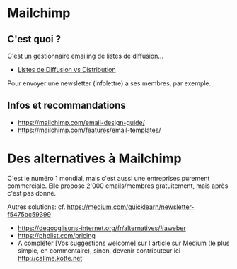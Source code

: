 # Mailchimp
## C'est quoi ?
C'est un gestionnaire emailing de listes de diffusion...
* [Listes de Diffusion vs Distribution](https://medium.com/cloudready-ch/listes-de-diffusion-vs-distribution-297a2b1703ec)

Pour envoyer une newsletter (infolettre) a ses membres, par exemple.

## Infos et recommandations
* https://mailchimp.com/email-design-guide/
* https://mailchimp.com/features/email-templates/


# Des alternatives à Mailchimp
C'est le numéro 1 mondial, mais c'est aussi une entreprises purement commerciale. Elle propose 2'000 emails/membres gratuitement, mais après c'est pas donné. 

Autres solutions: cf. https://medium.com/quicklearn/newsletter-f5475bc59399
* https://degooglisons-internet.org/fr/alternatives/#aweber
* https://phplist.com/pricing
* A compléter [Vos suggestions welcome] sur l'article sur Medium (le plus simple, en commentaire), sinon, devenir contributeur ici http://callme.kotte.net
